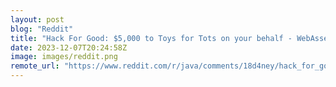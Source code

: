 ```yaml
---
layout: post
blog: "Reddit"
title: "Hack For Good: $5,000 to Toys for Tots on your behalf - WebAssembly Hackathon"
date: 2023-12-07T20:24:58Z
image: images/reddit.png
remote_url: "https://www.reddit.com/r/java/comments/18d4ney/hack_for_good_5000_to_toys_for_tots_on_your/"
---
```

